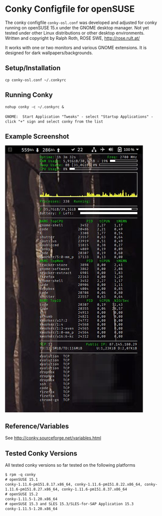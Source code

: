 <!-- vim:set fileencoding=utf8 fileformat=unix filetype=gfm tabstop=2 expandtab: -->

# Conky Configfile for openSUSE

The conky configfile `conky-osl.conf` was developed and adjusted for conky running on openSUSE 15.x under the GNOME desktop manager.
Not yet tested under other Linux distributions or other desktop environments.
Written and copyright by Ralph Roth, ROSE SWE, <http://rose.rult.at/>

It works with one or two monitors and various GNOME extensions. It is designed for dark wallpapers/backgrounds.

## Setup/Installation

    cp conky-osl.conf ~/.conkyrc

## Running Conky

    nohup conky -c ~/.conkyrc &

    GNOME:  Start Application "Tweaks" - select "Startup Applications" - click "+" sign and select conky from the list

## Example Screenshot

![Example Screenshot, GNOME Desktop](https://raw.githubusercontent.com/roseswe/conky-osl/master/ExampleOS152.jpeg "GNOME 15.2 Desktop Example")

## Reference/Variables

See <http://conky.sourceforge.net/variables.html>

## Tested Conky Versions

All tested conky versions so far tested on the following platforms

    $ rpm -q conky
    # openSUSE 15.1
    conky-1.11.6-pm151.8.17.x86_64, conky-1.11.6-pm151.8.22.x86_64, conky-1.11.6-pm151.8.27.x86_64, conky-1.11.6-pm151.8.37.x86_64
    # openSUSE 15.2
    conky-1.11.5-1.20.x86_64
    # openSUSE 15.3 and SLES 15.3/SLES-for-SAP Application 15.3
    conky-1.11.5-1.20.x86_64

<!-- $Id: README.md,v 1.4 2022/06/12 07:17:05 ralph Exp $ -->
